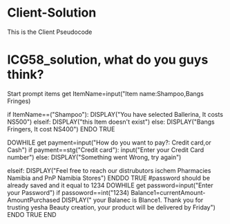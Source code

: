 # Client-Solution
This is the Client Pseudocode

# ICG58_solution, what do you guys think?

Start
prompt items
get
ItemName=input("Item name:Shampoo,Bangs Fringes)

if ItemName==("Shampoo"):
                  DISPLAY("You have selected Ballerina, It costs NS500")
elseif:
DISPLAY("this Item doesn't exist")
else:
                  DISPLAY("Bangs Fringers, It cost NS400")
ENDO
TRUE

DOWHILE
get
payment=input("How do you want to pay?: Credit card,or Cash")
if payment==stg("Credit card"):
                   input("Enter your Credit Card number")
else:
                   DISPLAY("Something went Wrong, try again")

elseif:
                   DISPLAY("Feel free to  reach our distrubutors ischem Pharmacies Namibia and PnP Namibia Stores")
ENDDO
TRUE
#password should be already saved  and it equal to 1234
DOWHILE
get
password=input("Enter your Password")
if passoword==int("1234)
Balance1=currentAmount-AmountPurchased
DISPLAY(" your Balanec is Blance1. Thank you for trusting yesha Beauty creation, your product will be delivered by Friday")
ENDO
TRUE
END

